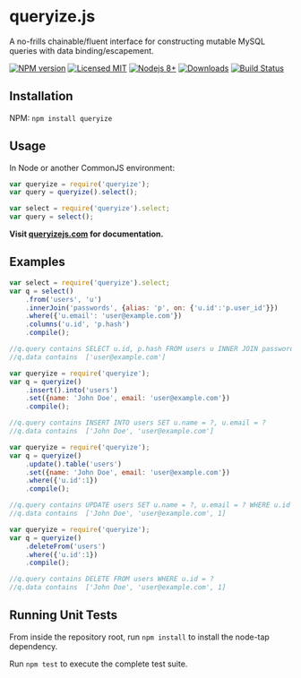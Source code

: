 # queryize.js

A no-frills chainable/fluent interface for constructing mutable MySQL queries with data binding/escapement.

[![NPM version](https://img.shields.io/npm/v/queryize.svg)](http://badge.fury.io/js/queryize)
[![Licensed MIT](https://img.shields.io/npm/l/queryize.svg)](https://github.com/Twipped/QueryizeJS/blob/master/LICENSE.txt)
[![Nodejs 8+](https://img.shields.io/badge/node.js-%3E=_8%20LTS-brightgreen.svg)](http://nodejs.org)
[![Downloads](http://img.shields.io/npm/dm/queryize.svg)](http://npmjs.org/queryize)
[![Build Status](https://img.shields.io/travis/Twipped/QueryizeJS.svg)](https://travis-ci.org/Twipped/QueryizeJS)

## Installation

NPM: `npm install queryize`

## Usage

In Node or another CommonJS environment:

```js
var queryize = require('queryize');
var query = queryize().select();
```

```js
var select = require('queryize').select;
var query = select();
```

**Visit [queryizejs.com](http://queryizejs.com/) for documentation.**

## Examples

```js
var select = require('queryize').select;
var q = select()
    .from('users', 'u')
    .innerJoin('passwords', {alias: 'p', on: {'u.id':'p.user_id'}})
    .where({'u.email': 'user@example.com'})
    .columns('u.id', 'p.hash')
    .compile();

//q.query contains SELECT u.id, p.hash FROM users u INNER JOIN passwords p ON (u.id = p.user_id) WHERE u.email = ?
//q.data contains  ['user@example.com']
```

```js
var queryize = require('queryize');
var q = queryize()
    .insert().into('users')
    .set({name: 'John Doe', email: 'user@example.com'})
    .compile();

//q.query contains INSERT INTO users SET u.name = ?, u.email = ?
//q.data contains  ['John Doe', 'user@example.com']
```

```js
var queryize = require('queryize');
var q = queryize()
    .update().table('users')
    .set({name: 'John Doe', email: 'user@example.com'})
    .where({'u.id':1})
    .compile();

//q.query contains UPDATE users SET u.name = ?, u.email = ? WHERE u.id = ?
//q.data contains  ['John Doe', 'user@example.com', 1]
```

```js
var queryize = require('queryize');
var q = queryize()
    .deleteFrom('users')
    .where({'u.id':1})
    .compile();

//q.query contains DELETE FROM users WHERE u.id = ?
//q.data contains  ['John Doe', 'user@example.com', 1]
```

## Running Unit Tests

From inside the repository root, run `npm install` to install the node-tap dependency.

Run `npm test` to execute the complete test suite.